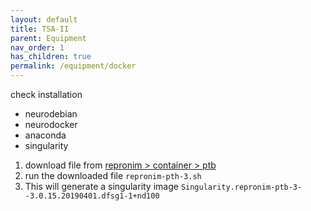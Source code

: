 ```yaml
---
layout: default
title: TSA-II
parent: Equipment
nav_order: 1
has_children: true
permalink: /equipment/docker
---
```


check installation
* neurodebian
* neurodocker
* anaconda
* singularity

1. download file from [repronim > container > ptb](https://github.com/ReproNim/containers/blob/master/images/repronim/repronim-ptb-3.sh)
2. run the downloaded file `repronim-pth-3.sh`
3. This will generate a singularity image `Singularity.repronim-ptb-3--3.0.15.20190401.dfsg1-1+nd100`
